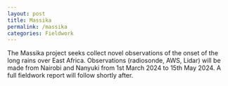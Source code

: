 ```yaml
---
layout: post
title: Massika
permalink: /massika
categories: Fieldwork
---
```


The Massika project seeks collect novel observations of the onset of the long rains over East Africa. Observations (radiosonde, AWS, Lidar) will be made from Nairobi and Nanyuki from 1st March 2024 to 15th May 2024. A full fieldwork report will follow shortly after.
